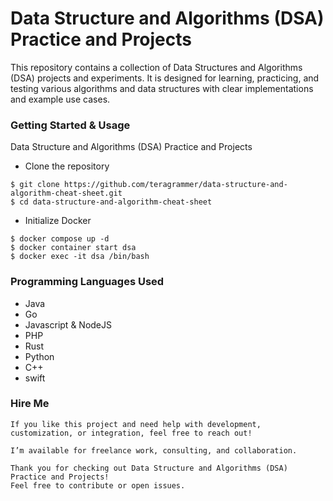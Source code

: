 # Data Structure and Algorithms (DSA) Practice and Projects
This repository contains a collection of Data Structures and Algorithms (DSA) projects and experiments. 
It is designed for learning, practicing, and testing various algorithms and data structures with clear implementations and example use cases.

### Getting Started & Usage
Data Structure and Algorithms (DSA) Practice and Projects
- Clone the repository
```
$ git clone https://github.com/teragrammer/data-structure-and-algorithm-cheat-sheet.git
$ cd data-structure-and-algorithm-cheat-sheet
```

- Initialize Docker
```
$ docker compose up -d
$ docker container start dsa
$ docker exec -it dsa /bin/bash
```

### Programming Languages Used
- Java
- Go
- Javascript & NodeJS
- PHP
- Rust
- Python
- C++
- swift

### Hire Me
```
If you like this project and need help with development, customization, or integration, feel free to reach out!

I’m available for freelance work, consulting, and collaboration.

Thank you for checking out Data Structure and Algorithms (DSA) Practice and Projects!
Feel free to contribute or open issues.
```
